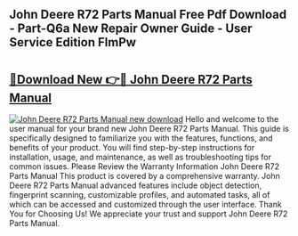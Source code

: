## John Deere R72 Parts Manual Free Pdf Download - Part-Q6a New Repair Owner Guide - User Service Edition FlmPw

# <h2><a href="http://bc8574.oget.top/?id=John+Deere+R72+Parts+Manual">🔗Download New 👉🔴 John Deere R72 Parts Manual</a></h2>

[![John Deere R72 Parts Manual new download](https://i.imgur.com/5g1atiW.png)](http://bc8574.oget.top/?id=John+Deere+R72+Parts+Manual)
Hello and welcome to the user manual for your brand new John Deere R72 Parts Manual. This guide is specifically designed to familiarize you with the features, functions, and benefits of your product. You will find step-by-step instructions for installation, usage, and maintenance, as well as troubleshooting tips for common issues. Please Review the Warranty Information John Deere R72 Parts Manual This product is covered by a comprehensive warranty. John Deere R72 Parts Manual advanced features include object detection, fingerprint scanning, customizable profiles, and automated tasks, all of which can be accessed and customized through the user interface. Thank You for Choosing Us! We appreciate your trust and support John Deere R72 Parts Manual.
